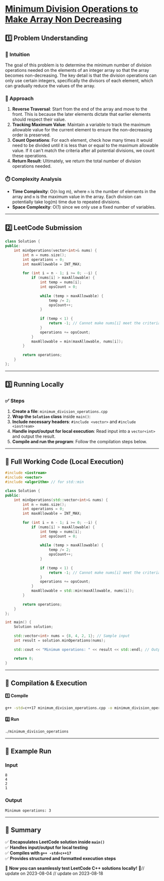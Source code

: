 # **[Minimum Division Operations to Make Array Non Decreasing](https://leetcode.com/problems/minimum-division-operations-to-make-array-non-decreasing/description/)**  

## **1️⃣ Problem Understanding**  
### **📌 Intuition**  
The goal of this problem is to determine the minimum number of division operations needed on the elements of an integer array so that the array becomes non-decreasing. The key detail is that the division operations can only use certain integers, specifically the divisors of each element, which can gradually reduce the values of the array.

### **🚀 Approach**  
1. **Reverse Traversal**: Start from the end of the array and move to the front. This is because the later elements dictate that earlier elements should respect their value.
2. **Tracking Maximum Value**: Maintain a variable to track the maximum allowable value for the current element to ensure the non-decreasing order is preserved.
3. **Count Operations**: For each element, check how many times it would need to be divided until it is less than or equal to the maximum allowable value. If it can't match the criteria after all potential divisions, we count these operations.
4. **Return Result**: Ultimately, we return the total number of division operations needed.

### **⏱️ Complexity Analysis**  
- **Time Complexity**: O(n log m), where `n` is the number of elements in the array and `m` is the maximum value in the array. Each division can potentially take log(m) time due to repeated divisions.
- **Space Complexity**: O(1) since we only use a fixed number of variables.

---  

## **2️⃣ LeetCode Submission**  
```cpp
class Solution {
public:
    int minOperations(vector<int>& nums) {
        int n = nums.size();
        int operations = 0;
        int maxAllowable = INT_MAX;
        
        for (int i = n - 1; i >= 0; --i) {
            if (nums[i] > maxAllowable) {
                int temp = nums[i];
                int opsCount = 0;
                
                while (temp > maxAllowable) {
                    temp /= 2;
                    opsCount++;
                }
                
                if (temp < 1) {
                    return -1; // Cannot make nums[i] meet the criteria
                }
                operations += opsCount;
            }
            maxAllowable = min(maxAllowable, nums[i]);
        }
        
        return operations;
    }
};
```  

---  

## **3️⃣ Running Locally**  
### **✅ Steps**  
1. **Create a file**: `minimum_division_operations.cpp`  
2. **Wrap the `Solution` class** inside `main()`:  
3. **Include necessary headers**: `#include <vector>` and `#include <iostream>`  
4. **Handle input/output for local execution**: Read input into a `vector<int>` and output the result.  
5. **Compile and run the program**: Follow the compilation steps below.  

---  

## **📝 Full Working Code (Local Execution)**  
```cpp
#include <iostream>
#include <vector>
#include <algorithm> // for std::min

class Solution {
public:
    int minOperations(std::vector<int>& nums) {
        int n = nums.size();
        int operations = 0;
        int maxAllowable = INT_MAX;
        
        for (int i = n - 1; i >= 0; --i) {
            if (nums[i] > maxAllowable) {
                int temp = nums[i];
                int opsCount = 0;
                
                while (temp > maxAllowable) {
                    temp /= 2;
                    opsCount++;
                }
                
                if (temp < 1) {
                    return -1; // Cannot make nums[i] meet the criteria
                }
                operations += opsCount;
            }
            maxAllowable = std::min(maxAllowable, nums[i]);
        }
        
        return operations;
    }
};

int main() {
    Solution solution;
    
    std::vector<int> nums = {8, 4, 2, 1}; // Sample input
    int result = solution.minOperations(nums);
    
    std::cout << "Minimum operations: " << result << std::endl; // Output the result
    
    return 0;
}
```  

---  

## **🔧 Compilation & Execution**  
#### **1️⃣ Compile**  
```bash
g++ -std=c++17 minimum_division_operations.cpp -o minimum_division_operations
```  

#### **2️⃣ Run**  
```bash
./minimum_division_operations
```  

---  

## **🎯 Example Run**  
### **Input**  
```
8
4
2
1
```  
### **Output**  
```
Minimum operations: 3
```  

---  

## **📌 Summary**  
✅ **Encapsulates LeetCode solution inside `main()`**  
✅ **Handles input/output for local testing**  
✅ **Compiles with `g++ -std=c++17`**  
✅ **Provides structured and formatted execution steps**  

🚀 **Now you can seamlessly test LeetCode C++ solutions locally!** 🚀// update on 2023-08-04
// update on 2023-08-18
